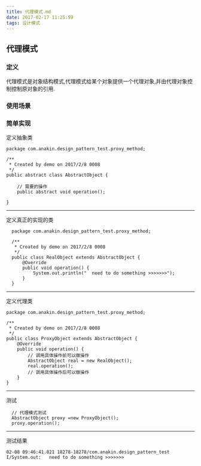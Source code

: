 ```yaml
---
title: 代理模式.md
date: 2017-02-17 11:25:59
tags: 设计模式
---
```

## 代理模式

### 定义
代理模式是对象结构模式,代理模式给某个对象提供一个代理对象,并由代理对象控制控制原对象的引用.
### 使用场景

### 简单实现

定义抽象类

    package com.anakin.design_pattern_test.proxy_method;

    /**
     * Created by demo on 2017/2/8 0008
     */
    public abstract class AbstractObject {

        // 需要的操作
        public abstract void operation();

    }


---

定义真正的实现的类

      package com.anakin.design_pattern_test.proxy_method;

      /**
       * Created by demo on 2017/2/8 0008
       */
      public class RealObject extends AbstractObject {
          @Override
          public void operation() {
              System.out.println("  need to do something >>>>>>>");
          }
      }

---

定义代理类

    package com.anakin.design_pattern_test.proxy_method;

    /**
     * Created by demo on 2017/2/8 0008
     */
    public class ProxyObject extends AbstractObject {
        @Override
        public void operation() {
            // 调用具体操作前可以做操作
            AbstractObject real = new RealObject();
            real.operation();
            // 调用具体操作后可以做操作
        }
    }

---

测试


      // 代理模式测试
      AbstractObject proxy =new ProxyObject();
      proxy.operation();

---

测试结果

    02-08 09:46:41.821 18278-18278/com.anakin.design_pattern_test I/System.out:   need to do something >>>>>>>
